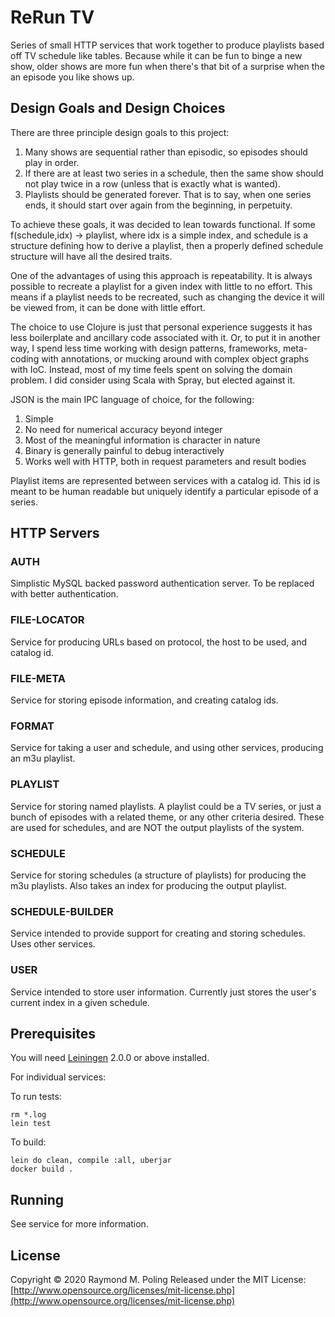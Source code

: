 # ReRun TV

Series of small HTTP services that work together to produce playlists based off
TV schedule like tables. Because while it can be fun to binge a new show, older
shows are more fun when there's that bit of a surprise when the an episode you
like shows up.

## Design Goals and Design Choices

There are three principle design goals to this project:

1. Many shows are sequential rather than episodic, so episodes should play in
order.
2. If there are at least two series in a schedule, then the same show should
not play twice in a row (unless that is exactly what is wanted).
3. Playlists should be generated forever. That is to say, when one series ends,
it should start over again from the beginning, in perpetuity.

To achieve these goals, it was decided to lean towards functional. If some
f(schedule,idx) -> playlist, where idx is a simple index, and schedule is a
structure defining how to derive a playlist, then a properly defined schedule
structure will have all the desired traits.

One of the advantages of using this approach is repeatability. It is always
possible to recreate a playlist for a given index with little to no effort. This
means if a playlist needs to be recreated, such as changing the device it will
be viewed from, it can be done with little effort.

The choice to use Clojure is just that personal experience suggests it has less
boilerplate and ancillary code associated with it. Or, to put it in another way,
I spend less time working with design patterns, frameworks, meta-coding with
annotations, or mucking around with complex object graphs with IoC. Instead, most
of my time feels spent on solving the domain problem. I did consider using Scala
with Spray, but elected against it.

JSON is the main IPC language of choice, for the following:
1. Simple
2. No need for numerical accuracy beyond integer
3. Most of the meaningful information is character in nature
4. Binary is generally painful to debug interactively
5. Works well with HTTP, both in request parameters and result bodies

Playlist items are represented between services with a catalog id. This id is
meant to be human readable but uniquely identify a particular episode of a
series.

## HTTP Servers

### AUTH

Simplistic MySQL backed password authentication server. To be replaced with
better authentication.

### FILE-LOCATOR

Service for producing URLs based on protocol, the host to be used, and catalog id.

### FILE-META

Service for storing episode information, and creating catalog ids.

### FORMAT

Service for taking a user and schedule, and using other services, producing an
m3u playlist.

### PLAYLIST

Service for storing named playlists. A playlist could be a TV series, or just a
bunch of episodes with a related theme, or any other criteria desired. These are
used for schedules, and are NOT the output playlists of the system.

### SCHEDULE

Service for storing schedules (a structure of playlists) for producing the m3u
playlists. Also takes an index for producing the output playlist.

### SCHEDULE-BUILDER

Service intended to provide support for creating and storing schedules. Uses
other services.

### USER

Service intended to store user information. Currently just stores the user's
current index in a given schedule.

## Prerequisites

You will need [Leiningen][] 2.0.0 or above installed.

[leiningen]: https://github.com/technomancy/leiningen

For individual services:

To run tests:
```
rm *.log
lein test
```

To build:
```
lein do clean, compile :all, uberjar
docker build .
```
## Running

See service for more information.

## License

Copyright © 2020 Raymond M. Poling
Released under the MIT License: [http://www.opensource.org/licenses/mit-license.php](http://www.opensource.org/licenses/mit-license.php)
